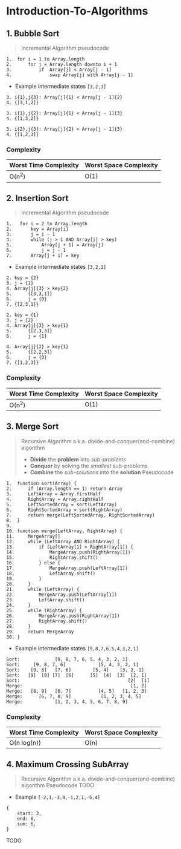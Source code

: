 # Introduction-To-Algorithms
## 1. Bubble Sort
> Incremental Algorithm pseudocode

```
1.  for i = 1 to Array.length
2.      for j = Array.length downto i + 1
3.          if  Array[j] < Array[j - 1]
4.              swap Array[j] with Array[j - 1]
```
* Example intermediate states
``` [3,2,1] ```
```
3. i{1},j{3}: Array[j]{1} < Array[j - 1]{2}
4. {[3,1,2]}
```
```
3. i{1},j{2}: Array[j]{1} < Array[j - 1]{3}
4. {[1,3,2]}
```
```
3. i{2},j{3}: Array[j]{2} < Array[j - 1]{3}
4. {[1,2,3]}

```

### Complexity

| Worst Time Complexity | Worst Space Complexity |
| --------------------- | ---------------------- |
| O(n<sup>2</sup>)      | O(1)                   |

## 2. Insertion Sort
> Incremental Algorithm pseudocode

```
1.   for i = 2 to Array.length
2.       key = Array[i]
3.       j = i - 1
4.       while (j > 1 AND Array[j] > key)
5.           Array[j + 1] = Array[j]
6.           j = j - 1
7.       Array[j + 1] = key 
```

* Example intermediate states 
``` [3,2,1] ```
``` 
2. key = {2} 
3. j = {1} 
4. Array[j]{3} > key{2}
5.      {[3,3,1]}
6.      j = {0}
7. {[2,3,1]}
```
```
2. key = {1}
3. j = {2}
4. Array[j]{3} > key{1}
5.      {[2,3,3]}
6.      j = {1}
```
```
4. Array[j]{2} > key{1}
5.      {[2,2,3]}
6.      j = {0}
7. {[1,2,3]}   
```

### Complexity

| Worst Time Complexity | Worst Space Complexity |
| --------------------- | ---------------------- |
| O(n<sup>2</sup>)      | O(1)                   |


## 3. Merge Sort
> Recursive Algorithm a.k.a. divide-and-conquer(and-combine) algorithm
> * **Divide** the **problem** into *sub-problems*
> * **Conquer** by solving the *smallest* sub-problems
> * **Combine** the *sub-solutions* into the **solution** 
> Pseudocode
```
1.  function sort(Array) {
2.      if (Array.length == 1) return Array
3.      LeftArray = Array.firstHalf
4.      RightArray = Array.rightHalf
5.      LeftSortedArray = sort(LeftArray)
6.      RightSortedArray = sort(RightArray)
7.      return merge(LeftSortedArray, RightSortedArray)
8.  }
9.
10. function merge(LeftArray, RightArray) {
11.     MergeArray[]
12.     while (LeftArray AND RightArray) {
13.         if (LeftArray[1] > RightArray[1]) {
14.             MergeArray.push(RightArray[1])
15.             RightArray.shift()
16.         } else {
17.             MergeArray.push(LeftArray[1])
18.             LeftArray.shift()
19.         }
20.     }
21.     while (LeftArray) {
22.         MergeArray.push(LeftArray[1])
23.         LeftArray.shift()
24.     }
25.     while (RightArray) {
26.         MergeArray.push(RightArray[1])
27.         RightArray.shift()
28.     }
29.     return MergeArray
30. }

```

* Example intermediate states 
``` [9,8,7,6,5,4,3,2,1] ```

```
Sort:             [9, 8, 7, 6, 5, 4, 3, 2, 1]
Sort:     [9, 8, 7, 6]            [5, 4, 3, 2, 1]
Sort:    [9, 8]   [7, 6]        [5, 4]    [3, 2, 1]
Sort:   [9]  [8] [7]  [6]      [5]  [4]  [3]  [2, 1]
Sort:                                        [2]  [1]
Merge:                                        [1, 2]
Merge:   [8, 9]   [6, 7]          [4, 5]   [1, 2, 3]
Merge:      [6, 7, 8, 9]           [1, 2, 3, 4, 5]
Merge:            [1, 2, 3, 4, 5, 6, 7, 8, 9]
```

### Complexity

| Worst Time Complexity | Worst Space Complexity |
| --------------------- | ---------------------- |
| O(n log(n))           | O(n)                   |

## 4. Maximum Crossing SubArray
> Recursive Algorithm a.k.a. divide-and-conquer(and-combine) algorithm
> Pseudocode
TODO
* Example
``` [-2,1,-3,4,-1,2,1,-5,4] ```
```
{
    start: 3,
    end: 6,
    sum: 6,
}
```
TODO
